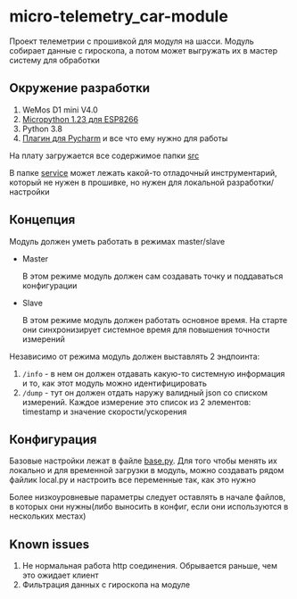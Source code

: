 # micro-telemetry_car-module

Проект телеметрии с прошивкой для модуля на шасси. Модуль собирает данные с гироскопа, а потом может выгружать их в
мастер систему для обработки

## Окружение разработки

1. WeMos D1 mini V4.0
2. [Micropython 1.23 для ESP8266](https://docs.micropython.org/en/v1.23.0/esp8266/quickref.html)
3. Python 3.8
4. [Плагин для Pycharm](https://github.com/JetBrains/intellij-micropython) и все что ему нужно для работы

На плату загружается все содержимое папки [src](src)

В папке [service](service) может лежать какой-то отладочный инструментарий, который не нужен в прошивке, но нужен для
локальной разработки/настройки

## Концепция

Модуль должен уметь работать в режимах master/slave

- Master

  В этом режиме модуль должен сам создавать точку и поддаваться конфигурации
- Slave

  В этом режиме модуль должен работать основное время. На старте они синхронизирует системное время для повышения
  точности измерений

Независимо от режима модуль должен выставлять 2 эндпоинта:

1. `/info` - в нем он должен отдавать какую-то системную информация и то, как этот модуль можно идентифицировать
2. `/dump` - тут он должен отдать наружу валидный json со списком измерений. Каждое измерение это список из 2 элементов:
   timestamp и значение скорости/ускорения

## Конфигурация

Базовые настройки лежат в файле [base.py](src%2Fconfig%2Fbase.py). Для того чтобы менять их локально и для временной
загрузки в модуль, можно создавать рядом файлик local.py и настроить все переменные так, как это нужно

Более низкоуровневые параметры следует оставлять в начале файлов, в которых они нужны(либо выносить в конфиг, если они
используются в нескольких местах)

## Known issues

1. Не нормальная работа http соединения. Обрывается раньше, чем это ожидает клиент
2. Фильтрация данных с гироскопа на модуле